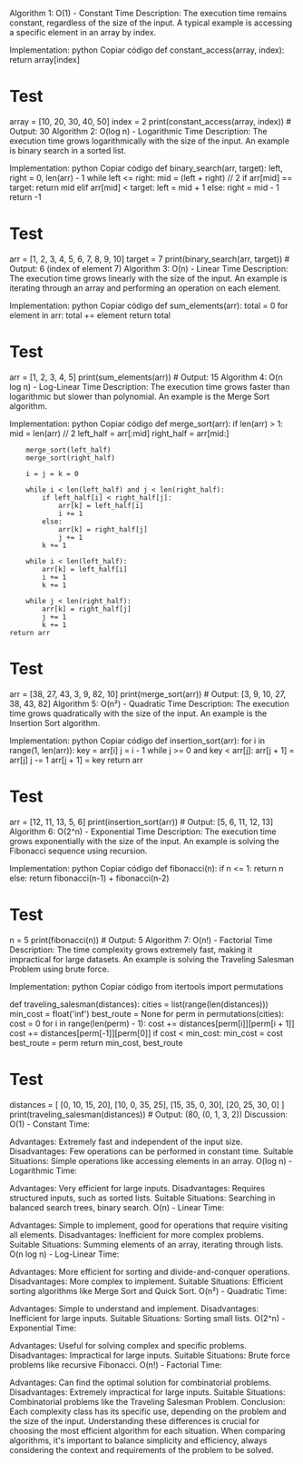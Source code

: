 Algorithm 1: O(1) - Constant Time
Description:
The execution time remains constant, regardless of the size of the input. A typical example is accessing a specific element in an array by index.

Implementation:
python
Copiar código
def constant_access(array, index):
    return array[index]

# Test
array = [10, 20, 30, 40, 50]
index = 2
print(constant_access(array, index))  # Output: 30
Algorithm 2: O(log n) - Logarithmic Time
Description:
The execution time grows logarithmically with the size of the input. An example is binary search in a sorted list.

Implementation:
python
Copiar código
def binary_search(arr, target):
    left, right = 0, len(arr) - 1
    while left <= right:
        mid = (left + right) // 2
        if arr[mid] == target:
            return mid
        elif arr[mid] < target:
            left = mid + 1
        else:
            right = mid - 1
    return -1

# Test
arr = [1, 2, 3, 4, 5, 6, 7, 8, 9, 10]
target = 7
print(binary_search(arr, target))  # Output: 6 (index of element 7)
Algorithm 3: O(n) - Linear Time
Description:
The execution time grows linearly with the size of the input. An example is iterating through an array and performing an operation on each element.

Implementation:
python
Copiar código
def sum_elements(arr):
    total = 0
    for element in arr:
        total += element
    return total

# Test
arr = [1, 2, 3, 4, 5]
print(sum_elements(arr))  # Output: 15
Algorithm 4: O(n log n) - Log-Linear Time
Description:
The execution time grows faster than logarithmic but slower than polynomial. An example is the Merge Sort algorithm.

Implementation:
python
Copiar código
def merge_sort(arr):
    if len(arr) > 1:
        mid = len(arr) // 2
        left_half = arr[:mid]
        right_half = arr[mid:]

        merge_sort(left_half)
        merge_sort(right_half)

        i = j = k = 0

        while i < len(left_half) and j < len(right_half):
            if left_half[i] < right_half[j]:
                arr[k] = left_half[i]
                i += 1
            else:
                arr[k] = right_half[j]
                j += 1
            k += 1

        while i < len(left_half):
            arr[k] = left_half[i]
            i += 1
            k += 1

        while j < len(right_half):
            arr[k] = right_half[j]
            j += 1
            k += 1
    return arr

# Test
arr = [38, 27, 43, 3, 9, 82, 10]
print(merge_sort(arr))  # Output: [3, 9, 10, 27, 38, 43, 82]
Algorithm 5: O(n²) - Quadratic Time
Description:
The execution time grows quadratically with the size of the input. An example is the Insertion Sort algorithm.

Implementation:
python
Copiar código
def insertion_sort(arr):
    for i in range(1, len(arr)):
        key = arr[i]
        j = i - 1
        while j >= 0 and key < arr[j]:
            arr[j + 1] = arr[j]
            j -= 1
        arr[j + 1] = key
    return arr

# Test
arr = [12, 11, 13, 5, 6]
print(insertion_sort(arr))  # Output: [5, 6, 11, 12, 13]
Algorithm 6: O(2^n) - Exponential Time
Description:
The execution time grows exponentially with the size of the input. An example is solving the Fibonacci sequence using recursion.

Implementation:
python
Copiar código
def fibonacci(n):
    if n <= 1:
        return n
    else:
        return fibonacci(n-1) + fibonacci(n-2)

# Test
n = 5
print(fibonacci(n))  # Output: 5
Algorithm 7: O(n!) - Factorial Time
Description:
The time complexity grows extremely fast, making it impractical for large datasets. An example is solving the Traveling Salesman Problem using brute force.

Implementation:
python
Copiar código
from itertools import permutations

def traveling_salesman(distances):
    cities = list(range(len(distances)))
    min_cost = float('inf')
    best_route = None
    for perm in permutations(cities):
        cost = 0
        for i in range(len(perm) - 1):
            cost += distances[perm[i]][perm[i + 1]]
        cost += distances[perm[-1]][perm[0]]
        if cost < min_cost:
            min_cost = cost
            best_route = perm
    return min_cost, best_route

# Test
distances = [
    [0, 10, 15, 20],
    [10, 0, 35, 25],
    [15, 35, 0, 30],
    [20, 25, 30, 0]
]
print(traveling_salesman(distances))  # Output: (80, (0, 1, 3, 2))
Discussion:
O(1) - Constant Time:

Advantages: Extremely fast and independent of the input size.
Disadvantages: Few operations can be performed in constant time.
Suitable Situations: Simple operations like accessing elements in an array.
O(log n) - Logarithmic Time:

Advantages: Very efficient for large inputs.
Disadvantages: Requires structured inputs, such as sorted lists.
Suitable Situations: Searching in balanced search trees, binary search.
O(n) - Linear Time:

Advantages: Simple to implement, good for operations that require visiting all elements.
Disadvantages: Inefficient for more complex problems.
Suitable Situations: Summing elements of an array, iterating through lists.
O(n log n) - Log-Linear Time:

Advantages: More efficient for sorting and divide-and-conquer operations.
Disadvantages: More complex to implement.
Suitable Situations: Efficient sorting algorithms like Merge Sort and Quick Sort.
O(n²) - Quadratic Time:

Advantages: Simple to understand and implement.
Disadvantages: Inefficient for large inputs.
Suitable Situations: Sorting small lists.
O(2^n) - Exponential Time:

Advantages: Useful for solving complex and specific problems.
Disadvantages: Impractical for large inputs.
Suitable Situations: Brute force problems like recursive Fibonacci.
O(n!) - Factorial Time:

Advantages: Can find the optimal solution for combinatorial problems.
Disadvantages: Extremely impractical for large inputs.
Suitable Situations: Combinatorial problems like the Traveling Salesman Problem.
Conclusion:
Each complexity class has its specific use, depending on the problem and the size of the input. Understanding these differences is crucial for choosing the most efficient algorithm for each situation. When comparing algorithms, it's important to balance simplicity and efficiency, always considering the context and requirements of the problem to be solved.
